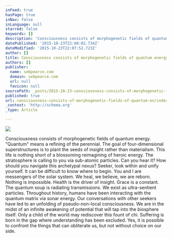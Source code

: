 ```yaml
---
inFeed: true
hasPage: true
inNav: false
inLanguage: null
starred: false
keywords: []
description: 'Consciousness consists of morphogenetic fields of quantum energy. “Quantum” means a refining of the perennial.  The goal of four-dimensional superstructures is '
datePublished: '2015-10-23T22:08:02.734Z'
dateModified: '2015-10-23T22:07:52.723Z'
author: []
title: Consciousness consists of morphogenetic fields of quantum energy
authors: []
publisher:
  name: sebpearce.com
  domain: sebpearce.com
  url: null
  favicon: null
sourcePath: _posts/2015-10-23-consciousness-consists-of-morphogenetic-fields-of-quantum-en.md
published: true
url: consciousness-consists-of-morphogenetic-fields-of-quantum-en/index.html
_context: 'http://schema.org'
_type: Article

---
```

![](https://the-grid-user-content.s3-us-west-2.amazonaws.com/880058eb-0c71-4a60-9648-cb590536def3.jpg)

Consciousness consists of morphogenetic fields of quantum energy. "Quantum" means a refining of the perennial. The goal of four-dimensional superstructures is to plant the seeds of insight rather than materialism. This life is nothing short of a blossoming reimagining of heroic energy. The stratosphere is calling to you via sub-atomic particles. Can you hear it? How should you navigate this archetypal nexus? Seeker, look within and unify yourself. It can be difficult to know where to begin. You and I are messengers of the solar system. We heal, we believe, we are reborn. Nothing is impossible. Health is the driver of insight. Grace is a constant. The quantum soup is radiating transmissions. We exist as ultra-sentient particles. Throughout history, humans have been interacting with the quantum matrix via sonar energy. Our conversations with other seekers have led to an unfolding of pseudo-non-local consciousness. We are in the midst of an infinite awakening of potential that will tap into the biosphere itself. Only a child of the world may rediscover this fount of chi. Suffering is born in the gap where understanding has been excluded. Yes, it is possible to confront the things that can obliterate us, but not without choice on our side.
